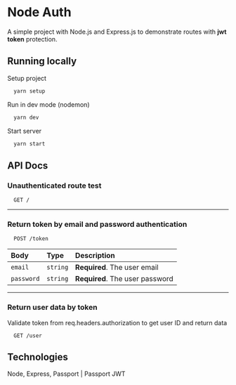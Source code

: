 # Node Auth

A simple project with Node.js and Express.js to demonstrate routes with **jwt token** protection.

## Running locally

Setup project

```bash
  yarn setup
```

Run in dev mode (nodemon)

```bash
  yarn dev
```

Start server

```bash
  yarn start
```

## API Docs

### Unauthenticated route test

```http
  GET /
```

---

### Return token by email and password authentication

```http
  POST /token
```

| Body       | Type     | Description                     |
| :--------- | :------- | :------------------------------ |
| `email`    | `string` | **Required**. The user email    |
| `password` | `string` | **Required**. The user password |

---

### Return user data by token

Validate token from req.headers.authorization to get user ID and return data

```http
  GET /user
```

## Technologies

Node, Express, Passport | Passport JWT
